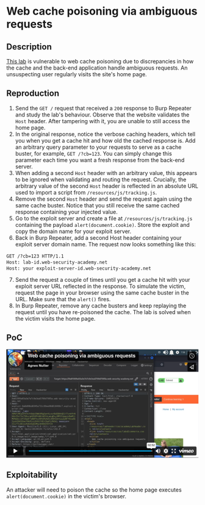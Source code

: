 # Web cache poisoning via ambiguous requests

## Description

[This lab](https://portswigger.net/web-security/host-header/exploiting/lab-host-header-web-cache-poisoning-via-ambiguous-requests) is vulnerable to web cache poisoning due to discrepancies in how the cache and the back-end application handle ambiguous requests. An unsuspecting user regularly visits the site's home page.

## Reproduction

1. Send the `GET /` request that received a `200` response to Burp Repeater and study the lab's behaviour. Observe that the website validates the `Host` header. After tampering with it, you are unable to still access the home page.
2. In the original response, notice the verbose caching headers, which tell you when you get a cache hit and how old the cached response is. Add an arbitrary query parameter to your requests to serve as a cache buster, for example, `GET /?cb=123`. You can simply change this parameter each time you want a fresh response from the back-end server.
3. When adding a second `Host` header with an arbitrary value, this appears to be ignored when validating and routing the request. Crucially, the arbitrary value of the second `Host` header is reflected in an absolute URL used to import a script from `/resources/js/tracking.js`.
4. Remove the second `Host` header and send the request again using the same cache buster. Notice that you still receive the same cached response containing your injected value.
5. Go to the exploit server and create a file at ``/resources/js/tracking.js`` containing the payload `alert(document.cookie)`. Store the exploit and copy the domain name for your exploit server.
6. Back in Burp Repeater, add a second Host header containing your exploit server domain name. The request now looks something like this:

```text
GET /?cb=123 HTTP/1.1
Host: lab-id.web-security-academy.net
Host: your exploit-server-id.web-security-academy.net
```

7. Send the request a couple of times until you get a cache hit with your exploit server URL reflected in the response. To simulate the victim, request the page in your browser using the same cache buster in the URL. Make sure that the ``alert()`` fires.
8. In Burp Repeater, remove any cache busters and keep replaying the request until you have re-poisoned the cache. The lab is solved when the victim visits the home page.

## PoC

[![Screencast PoC Web cache poisoning via ambiguous requests](../../_static/images/vids/ambiguous-requests.png)](https://vimeo.com/802252520/)

## Exploitability

An attacker will need to poison the cache so the home page executes `alert(document.cookie)` in the victim's browser. 
